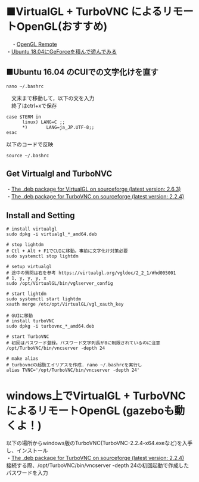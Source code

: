 # ■VirtualGL + TurboVNC によるリモートOpenGL(おすすめ)
　・[OpenGL Remote](https://geraniums.hatenablog.com/entry/2018/05/25/151153)  
  ・[Ubuntu 18.04にGeForceを積んで遊んでみる](https://qiita.com/exthnet/items/dcb0bd94f09a2b4c9835)   
## ■Ubuntu 16.04 のCUIでの文字化けを直す
```
nano ~/.bashrc
```
　文末まで移動して，以下の文を入力   
　終了はctrl+xで保存

```
case $TERM in
      linux) LANG=C ;;
      *)       LANG=ja_JP.UTF-8;;
esac
```
以下のコードで反映   
```
source ~/.bashrc
``` 

## Get Virtualgl and TurboNVC
・[The .deb package for VirtualGL on sourceforge (latest version: 2.6.3)](https://sourceforge.net/projects/virtualgl/files/)   
・[The .deb package for TurboVNC on sourceforge (latest version: 2.2.4)](https://sourceforge.net/projects/turbovnc/files/)   

## Install and Setting
```
# install virtualgl
sudo dpkg -i virtualgl_*_amd64.deb
 
# stop lightdm
# Ctl + Alt + F1でCUIに移動。事前に文字化け対策必要
sudo systemctl stop lightdm
 
# setup virtualgl
# 途中の質問は右を参考 https://virtualgl.org/vgldoc/2_2_1/#hd005001
# 1, y, y, y, x 
sudo /opt/VirtualGL/bin/vglserver_config

# start lightdm
sudo systemctl start lightdm
xauth merge /etc/opt/VirtualGL/vgl_xauth_key

# GUIに移動
# install turboVNC
sudo dpkg -i turbovnc_*_amd64.deb
 
# start TurboVNC
# 初回はパスワード登録。パスワード文字列長が8に制限されているのに注意
/opt/TurboVNC/bin/vncserver -depth 24

# make alias
# turbovncの起動エイリアスを作成. nano ~/.bashrcを実行し
alias TVNC='/opt/TurboVNC/bin/vncserver -depth 24' 
```

# windows上でVirtualGL + TurboVNC によるリモートOpenGL (gazeboも動くよ！)
以下の場所からwindows版のTurboVNC(TurboVNC-2.2.4-x64.exeなど)を入手し、インストール   
・[The .deb package for TurboVNC on sourceforge (latest version: 2.2.4)](https://sourceforge.net/projects/turbovnc/files/)   
接続する際、/opt/TurboVNC/bin/vncserver -depth 24の初回起動で作成したパスワードを入力
